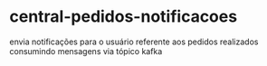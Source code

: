 # central-pedidos-notificacoes
envia notificações para o usuário referente aos pedidos realizados consumindo mensagens via tópico kafka
